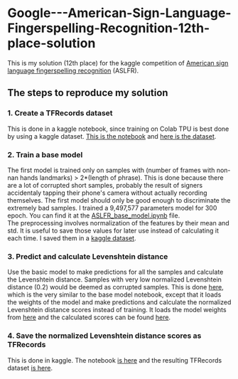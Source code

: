 # Google---American-Sign-Language-Fingerspelling-Recognition-12th-place-solution  
This is my solution (12th place) for the kaggle competition of [American sign language fingerspelling recognition](https://www.kaggle.com/competitions/asl-fingerspelling) (ASLFR).  

## The steps to reproduce my solution
### 1. Create a TFRecords dataset
This is done in a kaggle notebook, since training on Colab TPU is best done by using a kaggle dataset. [This is the notebook](https://www.kaggle.com/shlomoron/aslfr-parquets-to-tfrecords) and [here is the dataset](https://www.kaggle.com/datasets/shlomoron/aslfr-tfrecords).  
### 2. Train a base model
The first model is trained only on samples with (number of frames with non-nan hands landmarks) > 2*(length of phrase). This is done because there are a lot of corrupted short samples, probably the result of signers accidentaly tapping their phone's camera without actually recording themselves. The first model should only be good enough to discriminate the extremely bad samples. I trained a 9,497,577 parameters model for 300 epoch. You can find it at the [ASLFR_base_model.ipynb](https://github.com/shlomoron/Google---American-Sign-Language-Fingerspelling-Recognition-12th-place-solution/blob/main/ASLFR_base_model.ipynb) file.  
The preprocessing involves normalization of the features by their mean and std. It is useful to save those values for later use instead of calculating it each time. I saved them in a [kaggle dataset](https://www.kaggle.com/datasets/shlomoron/aslfr-means-and-stds).  
### 3. Predict and calculate Levenshtein distance
Use the basic model to make predictions for all the samples and calculate the Levenshtein distance. Samples with very low normalized Levenshtein distance (0.2) would be deemed as corrupted samples. This is done [here](https://github.com/shlomoron/Google---American-Sign-Language-Fingerspelling-Recognition-12th-place-solution/blob/main/ASLFR_base_model_predict.ipynb), which is the very similar to the base model notebook, except that it loads the weights of the model and make predictions and calculate the normalized Levenshtein distance scores instead of training. It loads the model weights from [here](https://www.kaggle.com/datasets/shlomoron/aslfr-base-model) and the calculated scores can be found [here](https://www.kaggle.com/datasets/shlomoron/aslfr-base-model-levs).  
### 4. Save the normalized Levenshtein distance scores as TFRecords
This is done in kaggle. The notebook [is here](https://www.kaggle.com/code/shlomoron/aslfr-base-model-levs-tfrecords) and the resulting TFRecords dataset [is here](https://www.kaggle.com/datasets/shlomoron/aslfr-base-model-levs-as-tfrecords).
